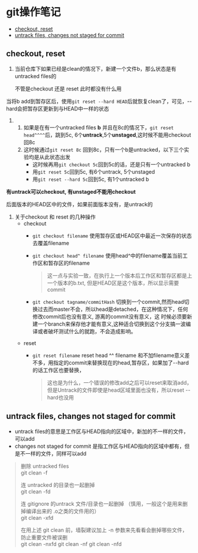 # git操作笔记

* [checkout, reset](git-cao-zuo-bi-ji.md#checkout-reset)
* [untrack files, changes not staged for commit](git-cao-zuo-bi-ji.md#untrack-files-changes-not-staged-for-commit)

## checkout, reset

1. 当前仓库下如果已经是clean的情况下，新建一个文件b，那么状态是有untracked files的

   不管是checkout 还是 reset 此时都没有什么用

当将b add到暂存区后，使用`git reset --hard HEAD`后就恢复clean了，可见，--hard会把暂存区更新到与HEAD中一样的状态

1. 1. 如果是在有一个untracked files **b** 并且在8c的情况下，`git reset head^^^^`后，跳到5c, 6个**untrack**,5个**unstaged**,这时候不能用checkout回8c
   2. 这时候通过`git reset 8c` 回到8c，只有一个b是untracked，以下三个实验均是从此状态出发
      * 这时候再用`git checkout 5c`回到5c的话，还是只有一个untracked b
      * 用`git reset 5c`回到5c, 有6个untrack, 5个unstaged
      * 用`git reset --hard 5c`回到5c, 有1个untracked b

**有untrack可以checkout, 有unstaged不能用checkout**

后面版本的HEAD区中的文件，如果前面版本没有，是untrack的

1. 关于checkout 和 reset 的几种操作
   * checkout
     * `git checkout filename` 使用暂存区或HEAD区中最近一次保存的状态去覆盖filename
     * `git checkout head^ filename` 使用head^中的filename覆盖当前工作区和暂存区的filename

       > 这一点与实验一致，在执行上一个版本后工作区和暂存区都是上一个版本的b.txt, 但是HEAD区是这个版本，所以显示需要commit

     * `git checkout tagname/commitHash` 切换到一个commit,然而head切换过去而master不会，所以head是detached，在这种情况下，任何修改commit后也没有意义, 游离的commit没有意义，这 时候必须要新建一个branch来保存他才能有意义,这种适合切换到这个分支搞一波编译或者破坏测试什么的就跑，不会造成影响。
   * reset
     * `git reset filename` reset head ^^ filename 和不加filename意义差不多，用指定的commit来替换现在的head,暂存区，如果加了--hard的话工作区也要替换，

       > 这也是为什么，一个错误的修改add之后可以reset来取消add，但是Untrack的文件即使是head区域里面也没有，所以reset --hard也没用

## untrack files, changes not staged for commit

* untrack files的意思是工作区与HEAD指向的区域中，新加的不一样的文件，可以add
* changes not staged for commit 是指工作区与HEAD指向的区域中都有，但是不一样的文件，同样可以add

> 删除 untracked files  
> git clean -f
>
> 连 untracked 的目录也一起删掉  
> git clean -fd
>
> 连 gitignore 的untrack 文件/目录也一起删掉 （慎用，一般这个是用来删掉编译出来的 .o之类的文件用的）  
> git clean -xfd
>
> 在用上述 git clean 前，墙裂建议加上 -n 参数来先看看会删掉哪些文件，防止重要文件被误删  
> git clean -nxfd git clean -nf git clean -nfd

